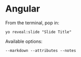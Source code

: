 
# Angular

From the terminal, pop in:

  ```yo reveal:slide "Slide Title"```

Available options:

 ```--markdown --attributes --notes```
